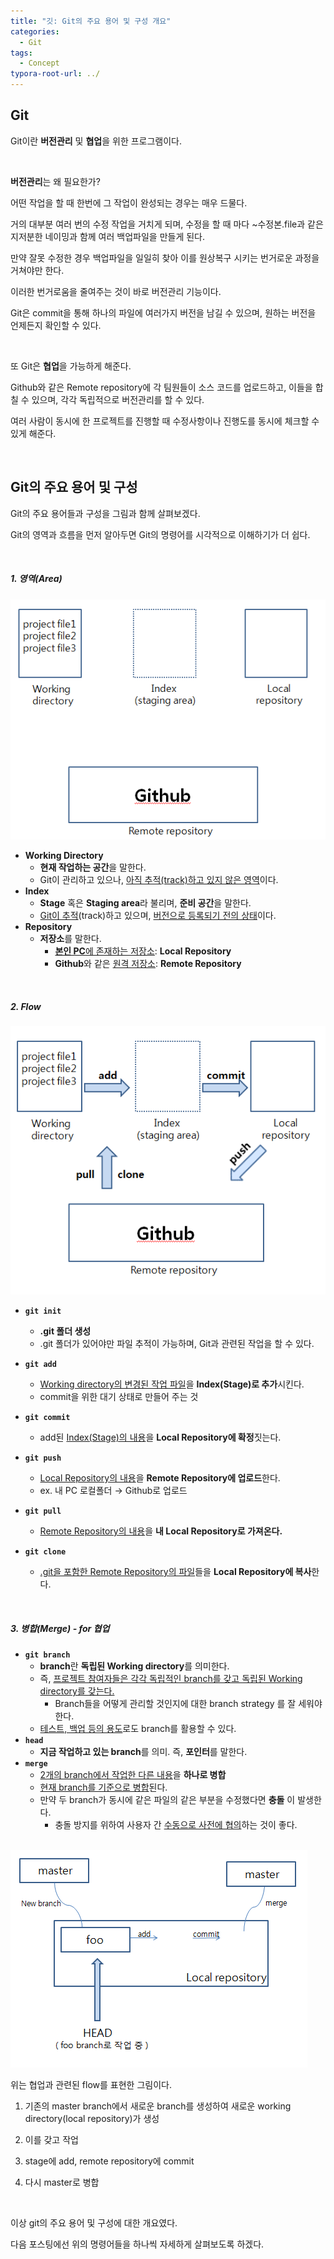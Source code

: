 ```yaml
---
title: "깃: Git의 주요 용어 및 구성 개요"
categories:	
  - Git
tags:
  - Concept
typora-root-url: ../
---
```


## Git

Git이란 **버전관리** 및 **협업**을 위한 프로그램이다.

<br/>

**버전관리**는 왜 필요한가?

어떤 작업을 할 때 한번에 그 작업이 완성되는 경우는 매우 드물다.

거의 대부분 여러 번의 수정 작업을 거치게 되며, 수정을 할 때 마다 ~수정본.file과 같은 지저분한 네이밍과 함께 여러 백업파일을 만들게 된다.

만약 잘못 수정한 경우 백업파일을 일일히 찾아 이를 원상복구 시키는 번거로운 과정을 거쳐야만 한다.

이러한 번거로움을 줄여주는 것이 바로 버전관리 기능이다.

Git은 commit을 통해 하나의 파일에 여러가지 버전을 남길 수 있으며, 원하는 버전을 언제든지 확인할 수 있다.

<br/>

또 Git은 **협업**을 가능하게 해준다.

Github와 같은 Remote repository에 각 팀원들이 소스 코드를 업로드하고, 이들을 합칠 수 있으며, 각각 독립적으로 버전관리를 할 수 있다.

여러 사람이 동시에 한 프로젝트를 진행할 때 수정사항이나 진행도를 동시에 체크할 수 있게 해준다.

<br/>

## Git의 주요 용어 및 구성

Git의 주요 용어들과 구성을 그림과 함께 살펴보겠다.

Git의 영역과 흐름을 먼저 알아두면 Git의 명령어를 시각적으로 이해하기가 더 쉽다.

<br/>

##### 1. 영역(Area)

<img src = "\assets\images\post_image\git_image\git_area.png"/>

- **Working Directory**
  - **현재 작업하는 공간**을 말한다.
  - Git이 관리하고 있으나, <u>아직 추적(track)하고 있지 않은 영역</u>이다.
- **Index**
  - **Stage** 혹은 **Staging area**라 불리며, **준비 공간**을 말한다.
  - <u>Git이 추적</u>(track)하고 있으며, <u>버전으로 등록되기 전의 상태</u>이다.
- **Repository**
  - **저장소**를 말한다.
    - <u>**본인 PC**에 존재하는 저장소</u>: **Local Repository**
    - **Github**와 같은 <u>원격 저장소</u>: **Remote Repository**

<br/>

##### 2. Flow

<img src = "\assets\images\post_image\git_image\git_flow.png"/>

- **`git init`**
  - **.git 폴더 생성**
  - .git 폴더가 있어야만 파일 추적이 가능하며, Git과 관련된 작업을 할 수 있다.
- **`git add`**
  - <u>Working directory의 변경된 작업 파일</u>을 **Index(Stage)로 추가**시킨다.
  - commit을 위한 대기 상태로 만들어 주는 것
- **`git commit`**
  - add된 <u>Index(Stage)의 내용</u>을 **Local Repository에 확정**짓는다.
- **`git push`**
  - <u>Local Repository의 내용</u>을 **Remote Repository에 업로드**한다.
  - ex. 내 PC 로컬폴더 → Github로 업로드
- **`git pull`**
  - <u>Remote Repository의 내용</u>을 **내 Local Repository로 가져온다.**

- **`git clone`**
  - <u>.git을 포함한 Remote Repository의 파일</u>들을 **Local Repository에 복사**한다.

<br/>

##### 3. 병합(Merge) - for 협업

- **`git branch`**
  - **branch**란 **독립된 Working directory**를 의미한다.
  - 즉, <u>프로젝트 참여자들은 각각 독립적인 branch를 갖고 독립된 Working directory를 갖는다.</u>
    - Branch들을 어떻게 관리할 것인지에 대한 branch strategy 를 잘 세워야 한다.
  - <u>테스트, 백업 등의 용도</u>로도 branch를 활용할 수 있다.
- **`head`**
  - **지금 작업하고 있는 branch**를 의미. 즉, **포인터**를 말한다.
- **`merge`**
  - <u>2개의 branch에서 작업한 다른 내용</u>을 **하나로 병합**
  - <u>현재 branch를 기준으로 병합</u>된다.
  - 만약 두 branch가 동시에 같은 파일의 같은 부분을 수정했다면 **충돌** 이 발생한다.
    - 충돌 방지를 위하여 사용자 간 <u>수동으로 사전에 협의</u>하는 것이 좋다.

<br/>

<img src = "\assets\images\post_image\git_image\git_merge.png"/>

위는 협업과 관련된 flow를 표현한 그림이다.

1) 기존의 master branch에서 새로운 branch를 생성하여 새로운 working directory(local repository)가 생성

2) 이를 갖고 작업

3)  stage에 add, remote repository에 commit

4)  다시 master로 병합

<br/>

이상 git의 주요 용어 및 구성에 대한 개요였다.

다음 포스팅에선 위의 명령어들을 하나씩 자세하게 살펴보도록 하겠다.